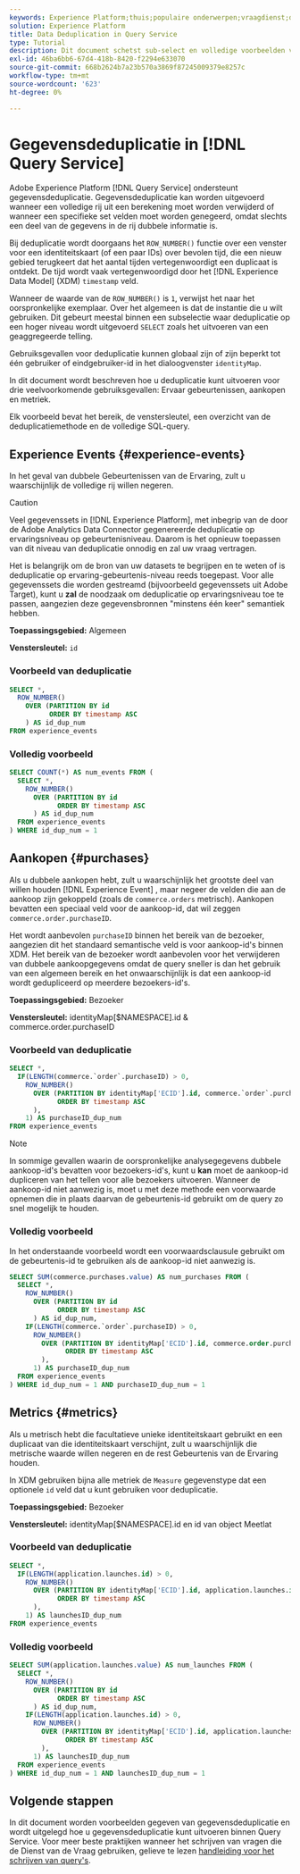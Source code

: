```yaml
---
keywords: Experience Platform;thuis;populaire onderwerpen;vraagdienst;de dienst van de vraag;gegevensdeduplicatie;deduplicatie;
solution: Experience Platform
title: Data Deduplication in Query Service
type: Tutorial
description: Dit document schetst sub-select en volledige voorbeelden van steekproefvraag voor het dedupliceren van drie veelvoorkomende gebruiksgevallen Ervaring Gebeurtenissen, aankopen, en metriek.
exl-id: 46ba6bb6-67d4-418b-8420-f2294e633070
source-git-commit: 668b2624b7a23b570a3869f87245009379e8257c
workflow-type: tm+mt
source-wordcount: '623'
ht-degree: 0%

---
```


# Gegevensdeduplicatie in [!DNL Query Service]

Adobe Experience Platform [!DNL Query Service] ondersteunt gegevensdeduplicatie. Gegevensdeduplicatie kan worden uitgevoerd wanneer een volledige rij uit een berekening moet worden verwijderd of wanneer een specifieke set velden moet worden genegeerd, omdat slechts een deel van de gegevens in de rij dubbele informatie is.

Bij deduplicatie wordt doorgaans het `ROW_NUMBER()` functie over een venster voor een identiteitskaart (of een paar IDs) over bevolen tijd, die een nieuw gebied terugkeert dat het aantal tijden vertegenwoordigt een duplicaat is ontdekt. De tijd wordt vaak vertegenwoordigd door het [!DNL Experience Data Model] (XDM) `timestamp` veld.

Wanneer de waarde van de `ROW_NUMBER()` is `1`, verwijst het naar het oorspronkelijke exemplaar. Over het algemeen is dat de instantie die u wilt gebruiken. Dit gebeurt meestal binnen een subselectie waar deduplicatie op een hoger niveau wordt uitgevoerd `SELECT` zoals het uitvoeren van een geaggregeerde telling.

Gebruiksgevallen voor deduplicatie kunnen globaal zijn of zijn beperkt tot één gebruiker of eindgebruiker-id in het dialoogvenster `identityMap`.

In dit document wordt beschreven hoe u deduplicatie kunt uitvoeren voor drie veelvoorkomende gebruiksgevallen: Ervaar gebeurtenissen, aankopen en metriek.

Elk voorbeeld bevat het bereik, de venstersleutel, een overzicht van de deduplicatiemethode en de volledige SQL-query.

## Experience Events {#experience-events}

In het geval van dubbele Gebeurtenissen van de Ervaring, zult u waarschijnlijk de volledige rij willen negeren.

>[!CAUTION]
>
>Veel gegevenssets in [!DNL Experience Platform], met inbegrip van de door de Adobe Analytics Data Connector gegenereerde deduplicatie op ervaringsniveau op gebeurtenisniveau. Daarom is het opnieuw toepassen van dit niveau van deduplicatie onnodig en zal uw vraag vertragen.
>
>Het is belangrijk om de bron van uw datasets te begrijpen en te weten of is deduplicatie op ervaring-gebeurtenis-niveau reeds toegepast. Voor alle gegevenssets die worden gestreamd (bijvoorbeeld gegevenssets uit Adobe Target), kunt u **zal** de noodzaak om deduplicatie op ervaringsniveau toe te passen, aangezien deze gegevensbronnen &quot;minstens één keer&quot; semantiek hebben.

**Toepassingsgebied:** Algemeen

**Venstersleutel:** `id`

### Voorbeeld van deduplicatie

```sql
SELECT *,
  ROW_NUMBER()
    OVER (PARTITION BY id
          ORDER BY timestamp ASC
    ) AS id_dup_num
FROM experience_events
```

### Volledig voorbeeld

```sql
SELECT COUNT(*) AS num_events FROM (
  SELECT *,
    ROW_NUMBER()
      OVER (PARTITION BY id
            ORDER BY timestamp ASC
      ) AS id_dup_num
  FROM experience_events
) WHERE id_dup_num = 1
```

## Aankopen {#purchases}

Als u dubbele aankopen hebt, zult u waarschijnlijk het grootste deel van willen houden [!DNL Experience Event] , maar negeer de velden die aan de aankoop zijn gekoppeld (zoals de `commerce.orders` metrisch). Aankopen bevatten een speciaal veld voor de aankoop-id, dat wil zeggen `commerce.order.purchaseID`.

Het wordt aanbevolen `purchaseID` binnen het bereik van de bezoeker, aangezien dit het standaard semantische veld is voor aankoop-id&#39;s binnen XDM. Het bereik van de bezoeker wordt aanbevolen voor het verwijderen van dubbele aankoopgegevens omdat de query sneller is dan het gebruik van een algemeen bereik en het onwaarschijnlijk is dat een aankoop-id wordt gedupliceerd op meerdere bezoekers-id&#39;s.

**Toepassingsgebied:** Bezoeker

**Venstersleutel:** identityMap[$NAMESPACE].id &amp; commerce.order.purchaseID

### Voorbeeld van deduplicatie

```sql
SELECT *,
  IF(LENGTH(commerce.`order`.purchaseID) > 0,
    ROW_NUMBER()
      OVER (PARTITION BY identityMap['ECID'].id, commerce.`order`.purchaseID
            ORDER BY timestamp ASC
      ),
    1) AS purchaseID_dup_num
FROM experience_events
```

>[!NOTE]
>
>In sommige gevallen waarin de oorspronkelijke analysegegevens dubbele aankoop-id&#39;s bevatten voor bezoekers-id&#39;s, kunt u **kan** moet de aankoop-id dupliceren van het tellen voor alle bezoekers uitvoeren. Wanneer de aankoop-id niet aanwezig is, moet u met deze methode een voorwaarde opnemen die in plaats daarvan de gebeurtenis-id gebruikt om de query zo snel mogelijk te houden.

### Volledig voorbeeld

In het onderstaande voorbeeld wordt een voorwaardsclausule gebruikt om de gebeurtenis-id te gebruiken als de aankoop-id niet aanwezig is.

```sql
SELECT SUM(commerce.purchases.value) AS num_purchases FROM (
  SELECT *,
    ROW_NUMBER()
      OVER (PARTITION BY id
            ORDER BY timestamp ASC
      ) AS id_dup_num,
    IF(LENGTH(commerce.`order`.purchaseID) > 0,
      ROW_NUMBER()
        OVER (PARTITION BY identityMap['ECID'].id, commerce.order.purchaseID
              ORDER BY timestamp ASC
        ),
      1) AS purchaseID_dup_num
  FROM experience_events
) WHERE id_dup_num = 1 AND purchaseID_dup_num = 1
```

## Metrics {#metrics}

Als u metrisch hebt die facultatieve unieke identiteitskaart gebruikt en een duplicaat van die identiteitskaart verschijnt, zult u waarschijnlijk die metrische waarde willen negeren en de rest Gebeurtenis van de Ervaring houden.

In XDM gebruiken bijna alle metriek de `Measure` gegevenstype dat een optionele `id` veld dat u kunt gebruiken voor deduplicatie.

**Toepassingsgebied:** Bezoeker

**Venstersleutel:** identityMap[$NAMESPACE].id en id van object Meetlat

### Voorbeeld van deduplicatie

```sql
SELECT *,
  IF(LENGTH(application.launches.id) > 0,
    ROW_NUMBER()
      OVER (PARTITION BY identityMap['ECID'].id, application.launches.id
            ORDER BY timestamp ASC
      ),
    1) AS launchesID_dup_num
FROM experience_events
```

### Volledig voorbeeld

```sql
SELECT SUM(application.launches.value) AS num_launches FROM (
  SELECT *,
    ROW_NUMBER()
      OVER (PARTITION BY id
            ORDER BY timestamp ASC
      ) AS id_dup_num,
    IF(LENGTH(application.launches.id) > 0,
      ROW_NUMBER()
        OVER (PARTITION BY identityMap['ECID'].id, application.launches.id
              ORDER BY timestamp ASC
        ),
      1) AS launchesID_dup_num
  FROM experience_events
) WHERE id_dup_num = 1 AND launchesID_dup_num = 1
```

## Volgende stappen

In dit document worden voorbeelden gegeven van gegevensdeduplicatie en wordt uitgelegd hoe u gegevensdeduplicatie kunt uitvoeren binnen Query Service. Voor meer beste praktijken wanneer het schrijven van vragen die de Dienst van de Vraag gebruiken, gelieve te lezen [handleiding voor het schrijven van query&#39;s](../best-practices/writing-queries.md).
